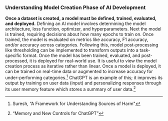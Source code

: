 ### Understanding Model Creation Phase of AI Development

**Once a dataset is created, a model must be defined, trained, evaluated, and deployed.** Defining an AI model involves determining the model architecture, loss function, optimizer, and hyperparameters. Next the model is trained, requiring decisions about how many epochs to train on. Once trained, the model is evaluated on metrics like accuracy, F1 accuracy, and/or accuracy across categories. Following this, model post-processing like thresholding can be implemented to transform outputs into a task-specific format. Once the model has been trained, evaluated, and post-processed, it is deployed for real-world use. It is useful to view the model creation process as iterative rather than linear. Once a model is deployed, it can be trained on real-time data or augmented to increase accuracy for under-performing categories.[^1] ChatGPT is an example of this; it improves its output by training on user data (input) and personalizing responses through its user memory feature which stores a summary of user data.[^2]

[^1]: Suresh, “A Framework for Understanding Sources of Harm"
[^2]: “Memory and New Controls for ChatGPT”
